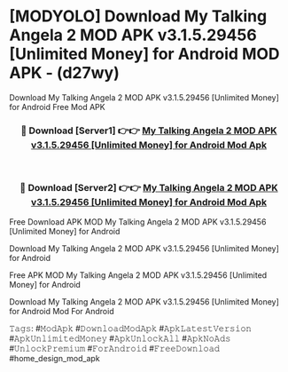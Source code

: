 # [MODYOLO] Download My Talking Angela 2 MOD APK v3.1.5.29456 [Unlimited Money] for Android MOD APK - (d27wy)
Download My Talking Angela 2 MOD APK v3.1.5.29456 [Unlimited Money] for Android Free Mod APK

<div align="center">
<h3>🔴 Download [Server1] 👉👉 <a href="https://apk-comot.site?title=My_Talking_Angela_2_MOD_APK_v3.1.5.29456_[Unlimited_Money]_for_Android">My Talking Angela 2 MOD APK v3.1.5.29456 [Unlimited Money] for Android Mod Apk</a></h3><br>

<h3>🔴 Download [Server2] 👉👉 <a href="https://apk-comot.site?title=My_Talking_Angela_2_MOD_APK_v3.1.5.29456_[Unlimited_Money]_for_Android">My Talking Angela 2 MOD APK v3.1.5.29456 [Unlimited Money] for Android Mod Apk</a></h3>
</div>


Free Download APK MOD My Talking Angela 2 MOD APK v3.1.5.29456 [Unlimited Money] for Android

Download My Talking Angela 2 MOD APK v3.1.5.29456 [Unlimited Money] for Android 

Free APK MOD My Talking Angela 2 MOD APK v3.1.5.29456 [Unlimited Money] for Android 

Download My Talking Angela 2 MOD APK v3.1.5.29456 [Unlimited Money] for Android Mod For Android

𝚃𝚊𝚐𝚜: #𝙼𝚘𝚍𝙰𝚙𝚔 #𝙳𝚘𝚠𝚗𝚕𝚘𝚊𝚍𝙼𝚘𝚍𝙰𝚙𝚔 #𝙰𝚙𝚔𝙻𝚊𝚝𝚎𝚜𝚝𝚅𝚎𝚛𝚜𝚒𝚘𝚗 #𝙰𝚙𝚔𝚄𝚗𝚕𝚒𝚖𝚒𝚝𝚎𝚍𝙼𝚘𝚗𝚎𝚢 #𝙰𝚙𝚔𝚄𝚗𝚕𝚘𝚌𝚔𝙰𝚕𝚕 #𝙰𝚙𝚔𝙽𝚘𝙰𝚍𝚜 #𝚄𝚗𝚕𝚘𝚌𝚔𝙿𝚛𝚎𝚖𝚒𝚞𝚖 #𝙵𝚘𝚛𝙰𝚗𝚍𝚛𝚘𝚒𝚍 #𝙵𝚛𝚎𝚎𝙳𝚘𝚠𝚗𝚕𝚘𝚊𝚍 #home_design_mod_apk